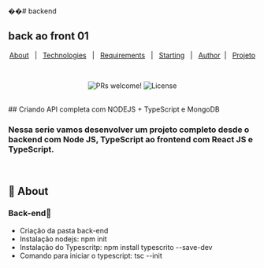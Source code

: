 ��#   b a c k e n d 

## back ao front 01

<p align="center">
  <a href="#dart-about">About</a> &#xa0; | &#xa0; 
  <a href="#rocket-technologies">Technologies</a> &#xa0; | &#xa0;
  <a href="#white_check_mark-requirements">Requirements</a> &#xa0; | &#xa0;
  <a href="#checkered_flag-starting">Starting</a> &#xa0; | &#xa0;
  <a href="https://github.com/chagasleandro" target="_blank">Author</a>&#xa0; | &#xa0
  <a href="https://disney-plus-clone-chi.vercel.app/" target="_blank" rel="noopener noreferrer">Projeto</a>
</p>
<br>
<p align="center">
 <img src="https://img.shields.io/static/v1?label=PRs&message=welcome&color=49AA26&labelColor=000000" alt="PRs welcome!" />

  <img alt="License" src="https://img.shields.io/static/v1?label=license&message=MIT&color=49AA26&labelColor=000000">
</p>
<br>
## Criando API completa com NODEJS + TypeScript e MongoDB
<br>

<h3>Nessa serie vamos desenvolver um projeto completo desde o backend com Node JS, TypeScript ao frontend com React JS e TypeScript.
</h3>
<br>

## :dart: About ##
### Back-end📱
- Criação da pasta back-end
- Instalação nodejs:
  npm init
- Instalação do Typescritp:
  npm install typescrito --save-dev
- Comando para iniciar o typescript: tsc --init
<br>
 


 
 
